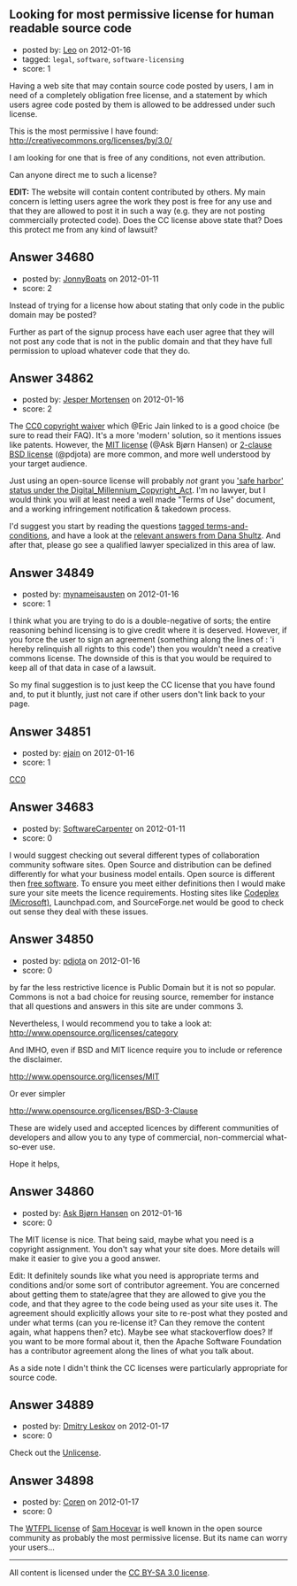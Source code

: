 ## Looking for most permissive license for human readable source code

- posted by: [Leo](https://stackexchange.com/users/-1/15540-leo) on 2012-01-16
- tagged: `legal`, `software`, `software-licensing`
- score: 1

Having a web site that may contain source code posted by users, I am in need of a completely obligation free license, and a statement by which users agree code posted by them is allowed to be addressed under such license.

This is the most permissive I have found:
http://creativecommons.org/licenses/by/3.0/

I am looking for one that is free of any conditions, not even attribution.

Can anyone direct me to such a license?

**EDIT:**  The website will contain content contributed by others. My main concern is letting users agree the work they post is free for any use and that they are allowed to post it in such a way (e.g. they are not posting commercially protected code). Does the CC license above state that? Does this protect me from any kind of lawsuit?


## Answer 34680

- posted by: [JonnyBoats](https://stackexchange.com/users/-1/3100-jonnyboats) on 2012-01-11
- score: 2

Instead of trying for a license how about stating that only code in the public domain may be posted? 

Further as part of the signup process have each user agree that they will not post any code that is not in the public domain and that they have full permission to upload whatever code that they do.


## Answer 34862

- posted by: [Jesper Mortensen](https://stackexchange.com/users/-1/1261-jesper-mortensen) on 2012-01-16
- score: 2

<p>The <a href="http://creativecommons.org/about/cc0" rel="nofollow">CC0 copyright waiver</a> which @Eric Jain linked to is a good choice (be sure to read their FAQ). It's a more 'modern' solution, so it mentions issues like patents. However, the <a href="http://www.opensource.org/licenses/MIT" rel="nofollow">MIT license</a> (@Ask Bjørn Hansen) or <a href="http://www.opensource.org/licenses/BSD-2-Clause" rel="nofollow">2-clause BSD license</a> (@pdjota) are more common, and more well understood by your target audience.</p>

<p>Just using an open-source license will probably <em>not</em> grant you <a href="http://en.wikipedia.org/wiki/Digital_Millennium_Copyright_Act#Title_II%3a_Online_Copyright_Infringement_Liability_Limitation_Act" rel="nofollow">'safe harbor' status under the Digital_Millennium_Copyright_Act</a>. I'm no lawyer, but I would think you will at least need a well made "Terms of Use" document, and a working infringement notification &amp; takedown process.</p>

<p>I'd suggest you start by reading the questions <a href="http://answers.onstartups.com/questions/tagged/terms-and-conditions">tagged terms-and-conditions</a>, and have a look at the <a href="http://answers.onstartups.com/users/1841/dana-shultz">relevant answers from Dana Shultz</a>. And after that, please go see a qualified lawyer specialized in this area of law.</p>



## Answer 34849

- posted by: [mynameisausten](https://stackexchange.com/users/-1/15647-mynameisausten) on 2012-01-16
- score: 1

I think what you are trying to do is a double-negative of sorts; the entire reasoning behind licensing is to give credit where it is deserved. However, if you force the user to sign an agreement (something along the lines of : 'i hereby relinquish all rights to this code') then you wouldn't need a creative commons license. The downside of this is that you would be required to keep all of that data in case of a lawsuit.

So my final suggestion is to just keep the CC license that you have found and, to put it bluntly, just not care if other users don't link back to your page.


## Answer 34851

- posted by: [ejain](https://stackexchange.com/users/-1/15437-ejain) on 2012-01-16
- score: 1

<p><a href="http://creativecommons.org/choose/zero/" rel="nofollow">CC0</a></p>



## Answer 34683

- posted by: [SoftwareCarpenter](https://stackexchange.com/users/-1/15547-softwarecarpenter) on 2012-01-11
- score: 0

<p>I would suggest checking out several different types of collaboration community software sites. Open Source and distribution can be defined differently for what your business model entails. Open source is different then <a href="http://en.wikipedia.org/wiki/Comparison_of_free_software_licenses" rel="nofollow">free software</a>. To ensure you meet either definitions then I would make sure your site meets the licence requirements. Hosting sites like <a href="http://www.codeplex.com" rel="nofollow">Codeplex (Microsoft)</a>, Launchpad.com, and SourceForge.net would be good to check out sense they deal with these issues.</p>



## Answer 34850

- posted by: [pdjota](https://stackexchange.com/users/-1/1355-pdjota) on 2012-01-16
- score: 0

by far the less restrictive licence is Public Domain but it is not so popular.
Commons is not a bad choice for reusing source, remember for instance that all questions and answers in this site are under commons 3.

Nevertheless, I would recommend you to take a look at:
http://www.opensource.org/licenses/category

And IMHO, even if BSD and MIT licence require you to include or reference the disclaimer.

http://www.opensource.org/licenses/MIT

Or ever simpler

http://www.opensource.org/licenses/BSD-3-Clause

These are widely used and accepted licences by different communities of developers and allow you to any type of commercial, non-commercial what-so-ever use.

Hope it helps,


## Answer 34860

- posted by: [Ask Bjørn Hansen](https://stackexchange.com/users/-1/4358-ask-bj-rn-hansen) on 2012-01-16
- score: 0

The MIT license is nice. That being said, maybe what you need is a copyright assignment.  You don't say what your site does.  More details will make it easier to give you a good answer.

Edit: It definitely sounds like what you need is appropriate terms and conditions and/or some sort of contributor agreement.  You are concerned about getting them to state/agree that they are allowed to give you the code, and that they agree to the code being used as your site uses it.  The agreement should explicitly allows your site to re-post what they posted and under what terms (can you re-license it?  Can they remove the content again, what happens then?  etc).  Maybe see what stackoverflow does?  If you want to be more formal about it, then the Apache Software Foundation has a contributor agreement along the lines of what you talk about.

As a side note I didn't think the CC licenses were particularly appropriate for source code.



## Answer 34889

- posted by: [Dmitry Leskov](https://stackexchange.com/users/-1/2093-dmitry-leskov) on 2012-01-17
- score: 0

Check out the <a href="http://unlicense.org/">Unlicense</a>.


## Answer 34898

- posted by: [Coren](https://stackexchange.com/users/-1/15667-coren) on 2012-01-17
- score: 0

<p>The <a href="http://sam.zoy.org/wtfpl/" rel="nofollow">WTFPL license</a> of <a href="http://en.wikipedia.org/wiki/Sam_Hocevar" rel="nofollow">Sam Hocevar</a> is well known in the open source community as probably the most permissive license. But its name can worry your users...</p>




---

All content is licensed under the [CC BY-SA 3.0 license](https://creativecommons.org/licenses/by-sa/3.0/).
